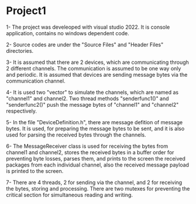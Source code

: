 # Project1
1- The project was develeoped with visual studio 2022. It is console application, contains
no windows dependent code.

2- Source codes are under the "Source Files" and "Header Files" directories.

3- It is assumed that there are 2 devices, which are communicating through 2 different
channels. The communication is assumed to be one way only and periodic. It is assumed
that devices are sending message bytes via the communication channel.

4- It is used two "vector<char>" to simulate the channels, which are named as "channel1"
and channel2. Two thread methods "senderfunc1()" and "senderfunc2()" push the message bytes
of "channel1" and "channel2" respectively.

5- In the file "DeviceDefinition.h", there are message defition of message bytes. It is used,
for preparing the message bytes to be sent, and it is also used for parsing the received bytes
through the channels.

6- The MessageReceiver class is used for receiving the bytes from channel1 and channel2, stores
the received bytes in a buffer order for preventing byte losses, parses them, and prints to the
screen the received packages from each individual channel, also the received message payload
is printed to the screen.

7- There are 4 threads, 2 for sending via the channel, and 2 for receiving the bytes, storing
and processing. There are two mutexes for preventing the critical section for simultaneous
reading and writing.
